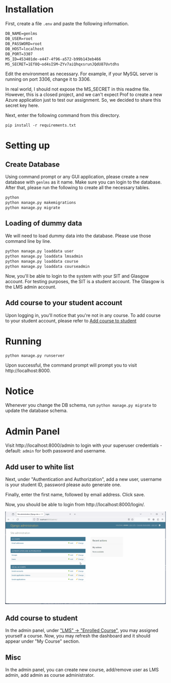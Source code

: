 # Installation
First, create a file `.env` and paste the following information.
```
DB_NAME=genlms
DB_USER=root
DB_PASSWORD=root
DB_HOST=localhost
DB_PORT=3307
MS_ID=453401de-e447-4f96-a572-b99b143eb466
MS_SECRET=1Ef8Q~od4sISM~ZYv7aiQhqxsrunJQdU87Uvtdhs
```

Edit the environment as necessary. For example, if your MySQL server is running on port 3306, change it to 3306.

In real world, I should not expose the MS_SECRET in this readme file. However, this is a closed project, and we can't expect Prof to create a new Azure application just to test our assignment. So, we decided to share this secret key here.

Next, enter the following command from this directory.
```
pip install -r requirements.txt
```
# Setting up
## Create Database
Using command prompt or any GUI application, please create a new database with `genlms` as it name. Make sure you can login to the database.
After that, please run the following to create all the necessary tables.

```
python
python manage.py makemigrations
python manage.py migrate
```

## Loading of dummy data
We will need to load dummy data into the database. Please use those command line by line.
```
python manage.py loaddata user
python manage.py loaddata lmsadmin
python manage.py loaddata course
python manage.py loaddata courseadmin
```

Now, you'll be able to login to the system with your SIT and Glasgow account. For testing purposes, the SIT is a student account. The Glasgow is the LMS admin account.
## Add course to your student account
Upon logging in, you'll notice that you're not in any course. To add course to your student account, please refer to [Add course to student](#add-course-to-student)
# Running
```
python manage.py runserver
```
Upon successful, the command prompt will prompt you to visit http://localhost:8000.
# Notice
Whenever you change the DB schema, run `python manage.py migrate` to update the database schema.

# Admin Panel
Visit http://localhost:8000/admin to login with your superuser credentials - default: `admin` for both password and username.

## Add user to white list
Next, under "Authentication and Authorization", add a new user, username is your student ID, password please auto generate one.

Finally, enter the first name, followed by email address. Click save.

Now, you should be able to login from http://localhost:8000/login/.

![Screenshot of the creating user steps](/static/steps.gif)

## Add course to student
In the admin panel, under ["LMS" -> "Enrolled Course"](http://localhost:8000/admin/lms/enrolledcourse/), you may assigned yourself a course.
Now, you may refresh the dashboard and it should appear under "My Course" section.

## Misc
In the admin panel, you can create new course, add/remove user as LMS admin, add admin as course administrator.
